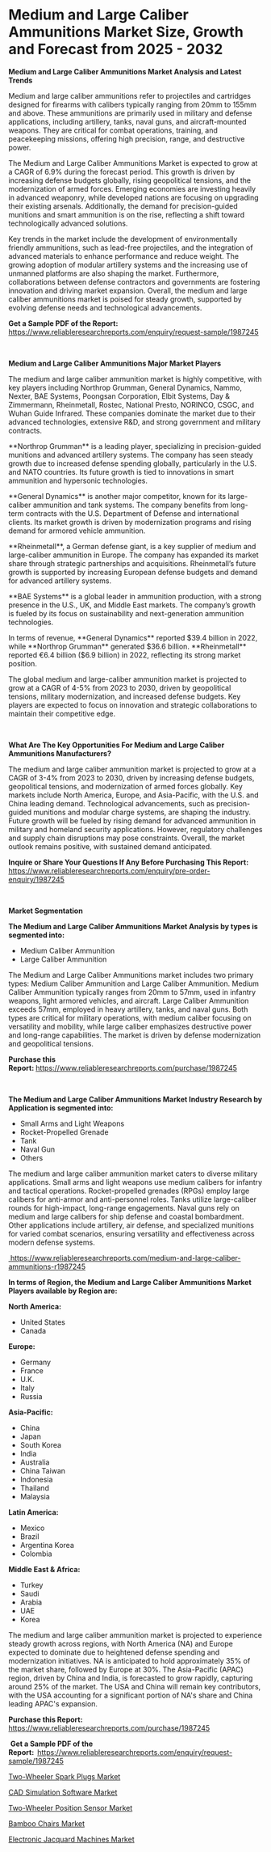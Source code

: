<p><h1>Medium and Large Caliber Ammunitions Market Size, Growth and Forecast from 2025 - 2032</h1></p><p><strong>Medium and Large Caliber Ammunitions Market Analysis and Latest Trends</strong></p>
<p><p>Medium and large caliber ammunitions refer to projectiles and cartridges designed for firearms with calibers typically ranging from 20mm to 155mm and above. These ammunitions are primarily used in military and defense applications, including artillery, tanks, naval guns, and aircraft-mounted weapons. They are critical for combat operations, training, and peacekeeping missions, offering high precision, range, and destructive power.</p><p>The Medium and Large Caliber Ammunitions Market is expected to grow at a CAGR of 6.9% during the forecast period. This growth is driven by increasing defense budgets globally, rising geopolitical tensions, and the modernization of armed forces. Emerging economies are investing heavily in advanced weaponry, while developed nations are focusing on upgrading their existing arsenals. Additionally, the demand for precision-guided munitions and smart ammunition is on the rise, reflecting a shift toward technologically advanced solutions.</p><p>Key trends in the market include the development of environmentally friendly ammunitions, such as lead-free projectiles, and the integration of advanced materials to enhance performance and reduce weight. The growing adoption of modular artillery systems and the increasing use of unmanned platforms are also shaping the market. Furthermore, collaborations between defense contractors and governments are fostering innovation and driving market expansion. Overall, the medium and large caliber ammunitions market is poised for steady growth, supported by evolving defense needs and technological advancements.</p></p>
<p><strong>Get a Sample PDF of the Report:&nbsp;</strong> <a href="https://www.reliableresearchreports.com/enquiry/request-sample/1987245?utm_campaign=12&utm_medium=2&utm_source=Github&utm_content=ia&utm_term=24012025&utm_id=medium-and-large-caliber-ammunitions">https://www.reliableresearchreports.com/enquiry/request-sample/1987245</a></p>
<p>&nbsp;</p>
<p><strong>Medium and Large Caliber Ammunitions Major Market Players</strong></p>
<p><p>The medium and large caliber ammunition market is highly competitive, with key players including Northrop Grumman, General Dynamics, Nammo, Nexter, BAE Systems, Poongsan Corporation, Elbit Systems, Day & Zimmermann, Rheinmetall, Rostec, National Presto, NORINCO, CSGC, and Wuhan Guide Infrared. These companies dominate the market due to their advanced technologies, extensive R&D, and strong government and military contracts.</p><p>**Northrop Grumman** is a leading player, specializing in precision-guided munitions and advanced artillery systems. The company has seen steady growth due to increased defense spending globally, particularly in the U.S. and NATO countries. Its future growth is tied to innovations in smart ammunition and hypersonic technologies.</p><p>**General Dynamics** is another major competitor, known for its large-caliber ammunition and tank systems. The company benefits from long-term contracts with the U.S. Department of Defense and international clients. Its market growth is driven by modernization programs and rising demand for armored vehicle ammunition.</p><p>**Rheinmetall**, a German defense giant, is a key supplier of medium and large-caliber ammunition in Europe. The company has expanded its market share through strategic partnerships and acquisitions. Rheinmetall’s future growth is supported by increasing European defense budgets and demand for advanced artillery systems.</p><p>**BAE Systems** is a global leader in ammunition production, with a strong presence in the U.S., UK, and Middle East markets. The company’s growth is fueled by its focus on sustainability and next-generation ammunition technologies.</p><p>In terms of revenue, **General Dynamics** reported $39.4 billion in 2022, while **Northrop Grumman** generated $36.6 billion. **Rheinmetall** reported €6.4 billion ($6.9 billion) in 2022, reflecting its strong market position.</p><p>The global medium and large-caliber ammunition market is projected to grow at a CAGR of 4-5% from 2023 to 2030, driven by geopolitical tensions, military modernization, and increased defense budgets. Key players are expected to focus on innovation and strategic collaborations to maintain their competitive edge.</p></p>
<p>&nbsp;</p>
<p><strong>What Are The Key Opportunities For Medium and Large Caliber Ammunitions Manufacturers?</strong></p>
<p><p>The medium and large caliber ammunition market is projected to grow at a CAGR of 3-4% from 2023 to 2030, driven by increasing defense budgets, geopolitical tensions, and modernization of armed forces globally. Key markets include North America, Europe, and Asia-Pacific, with the U.S. and China leading demand. Technological advancements, such as precision-guided munitions and modular charge systems, are shaping the industry. Future growth will be fueled by rising demand for advanced ammunition in military and homeland security applications. However, regulatory challenges and supply chain disruptions may pose constraints. Overall, the market outlook remains positive, with sustained demand anticipated.</p></p>
<p><strong>Inquire or Share Your Questions If Any Before Purchasing This Report:</strong> <a href="https://www.reliableresearchreports.com/enquiry/pre-order-enquiry/1987245?utm_campaign=12&utm_medium=2&utm_source=Github&utm_content=ia&utm_term=24012025&utm_id=medium-and-large-caliber-ammunitions">https://www.reliableresearchreports.com/enquiry/pre-order-enquiry/1987245</a></p>
<p>&nbsp;</p>
<p><strong>Market Segmentation</strong></p>
<p><strong>The Medium and Large Caliber Ammunitions Market Analysis by types is segmented into:</strong></p>
<p><ul><li>Medium Caliber Ammunition</li><li>Large Caliber Ammunition</li></ul></p>
<p><p>The Medium and Large Caliber Ammunitions market includes two primary types: Medium Caliber Ammunition and Large Caliber Ammunition. Medium Caliber Ammunition typically ranges from 20mm to 57mm, used in infantry weapons, light armored vehicles, and aircraft. Large Caliber Ammunition exceeds 57mm, employed in heavy artillery, tanks, and naval guns. Both types are critical for military operations, with medium caliber focusing on versatility and mobility, while large caliber emphasizes destructive power and long-range capabilities. The market is driven by defense modernization and geopolitical tensions.</p></p>
<p><strong>Purchase this Report:&nbsp;</strong><a href="https://www.reliableresearchreports.com/purchase/1987245?utm_campaign=12&utm_medium=2&utm_source=Github&utm_content=ia&utm_term=24012025&utm_id=medium-and-large-caliber-ammunitions">https://www.reliableresearchreports.com/purchase/1987245</a></p>
<p>&nbsp;</p>
<p><strong>The Medium and Large Caliber Ammunitions Market Industry Research by Application is segmented into:</strong></p>
<p><ul><li>Small Arms and Light Weapons</li><li>Rocket-Propelled Grenade</li><li>Tank</li><li>Naval Gun</li><li>Others</li></ul></p>
<p><p>The medium and large caliber ammunition market caters to diverse military applications. Small arms and light weapons use medium calibers for infantry and tactical operations. Rocket-propelled grenades (RPGs) employ large calibers for anti-armor and anti-personnel roles. Tanks utilize large-caliber rounds for high-impact, long-range engagements. Naval guns rely on medium and large calibers for ship defense and coastal bombardment. Other applications include artillery, air defense, and specialized munitions for varied combat scenarios, ensuring versatility and effectiveness across modern defense systems.</p></p>
<p><a href="https://www.reliableresearchreports.com/medium-and-large-caliber-ammunitions-r1987245?utm_campaign=12&utm_medium=2&utm_source=Github&utm_content=ia&utm_term=24012025&utm_id=medium-and-large-caliber-ammunitions">&nbsp;https://www.reliableresearchreports.com/medium-and-large-caliber-ammunitions-r1987245</a></p>
<p><strong>In terms of Region, the Medium and Large Caliber Ammunitions Market Players available by Region are:</strong></p>
<p>
    <p> <strong> North America: </strong>
        <ul>
            <li>United States</li>
            <li>Canada</li>
        </ul>
        </p> 
    <p> <strong> Europe: </strong>
        <ul>
            <li>Germany</li>
            <li>France</li>
            <li>U.K.</li>
            <li>Italy</li>
            <li>Russia</li>
        </ul>
        </p> 
    <p> <strong> Asia-Pacific: </strong>
        <ul>
            <li>China</li>
            <li>Japan</li>
            <li>South Korea</li>
            <li>India</li>
            <li>Australia</li>
            <li>China Taiwan</li>
            <li>Indonesia</li>
            <li>Thailand</li>
            <li>Malaysia</li>
        </ul>
        </p> 
    <p> <strong> Latin America: </strong>
        <ul>
            <li>Mexico</li>
            <li>Brazil</li>
            <li>Argentina Korea</li>
            <li>Colombia</li>
        </ul>
        </p> 
    <p> <strong> Middle East & Africa: </strong>
        <ul>
            <li>Turkey</li>
            <li>Saudi</li>
            <li>Arabia</li>
            <li>UAE</li>
            <li>Korea</li>
        </ul>
    </p>
    </p>
<p><p>The medium and large caliber ammunition market is projected to experience steady growth across regions, with North America (NA) and Europe expected to dominate due to heightened defense spending and modernization initiatives. NA is anticipated to hold approximately 35% of the market share, followed by Europe at 30%. The Asia-Pacific (APAC) region, driven by China and India, is forecasted to grow rapidly, capturing around 25% of the market. The USA and China will remain key contributors, with the USA accounting for a significant portion of NA's share and China leading APAC's expansion.</p></p>
<p><strong>Purchase this Report: </strong><a href="https://www.reliableresearchreports.com/purchase/1987245?utm_campaign=12&utm_medium=2&utm_source=Github&utm_content=ia&utm_term=24012025&utm_id=medium-and-large-caliber-ammunitions">https://www.reliableresearchreports.com/purchase/1987245</a></p>
<p>&nbsp;<strong>Get a Sample PDF of the Report:&nbsp;&nbsp;</strong><a href="https://www.reliableresearchreports.com/enquiry/request-sample/1987245?utm_campaign=12&utm_medium=2&utm_source=Github&utm_content=ia&utm_term=24012025&utm_id=medium-and-large-caliber-ammunitions">https://www.reliableresearchreports.com/enquiry/request-sample/1987245</a></p>
<p><strong></strong></p>
<p><p><a href="https://github.com/stillsfloria19981/Market-Research-Report-List-1/blob/main/two-wheeler-spark-plugs-market.md?utm_campaign=12&utm_medium=2&utm_source=Github&utm_content=ia&utm_term=24012025&utm_id=medium-and-large-caliber-ammunitions">Two-Wheeler Spark Plugs Market</a></p><p><a href="https://www.linkedin.com/pulse/comprehensive-cad-simulation-software-market-overview-emerging-4ikke?utm_campaign=12&utm_medium=2&utm_source=Github&utm_content=ia&utm_term=24012025&utm_id=medium-and-large-caliber-ammunitions">CAD Simulation Software Market</a></p><p><a href="https://github.com/gukenneth26571/Market-Research-Report-List-1/blob/main/two-wheeler-position-sensor-market.md?utm_campaign=12&utm_medium=2&utm_source=Github&utm_content=ia&utm_term=24012025&utm_id=medium-and-large-caliber-ammunitions">Two-Wheeler Position Sensor Market</a></p><p><a href="https://www.linkedin.com/pulse/bamboo-chairs-market-report-2025-2032-challenges-sales-upetc?utm_campaign=12&utm_medium=2&utm_source=Github&utm_content=ia&utm_term=24012025&utm_id=medium-and-large-caliber-ammunitions">Bamboo Chairs Market</a></p><p><a href="https://www.linkedin.com/pulse/electronic-jacquard-machines-market-growth-expected-g5qwc?utm_campaign=12&utm_medium=2&utm_source=Github&utm_content=ia&utm_term=24012025&utm_id=medium-and-large-caliber-ammunitions">Electronic Jacquard Machines Market</a></p></p>